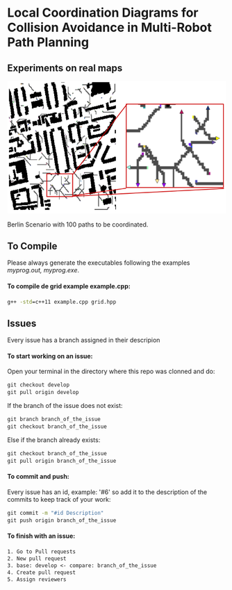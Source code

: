 # Local  Coordination  Diagrams  for  Collision  Avoidance  in  Multi-Robot Path  Planning

## Experiments on real maps

![alt text](https://github.com/AngelJSD/LocalCoordinationDiagrams/blob/master/mapaBerlin.png)

Berlin Scenario with 100 paths to be coordinated.


## To Compile
Please always generate the executables following the examples *myprog.out, myprog.exe*.

#### To compile de grid example example.cpp:
```bat
g++ -std=c++11 example.cpp grid.hpp
```

## Issues
Every issue has a branch assigned in their descripion

#### To start working on an issue:
Open your terminal in the directory where this repo was clonned and do:
```bat
git checkout develop
git pull origin develop
```
If the branch of the issue does not exist:
```bat
git branch branch_of_the_issue
git checkout branch_of_the_issue
```
Else if the branch already exists:
```bat
git checkout branch_of_the_issue
git pull origin branch_of_the_issue
```

#### To commit and push:
Every issue has an id, example: '#6' so add it to the description of the commits to keep track of your work:
```bat
git commit -m "#id Description"
git push origin branch_of_the_issue
```

#### To finish with an issue:
```
1. Go to Pull requests
2. New pull request
3. base: develop <- compare: branch_of_the_issue
4. Create pull request
5. Assign reviewers
```
